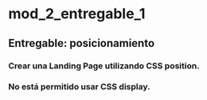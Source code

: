 # mod_2_entregable_1
 
 ## Entregable: posicionamiento
 ### Crear una Landing Page utilizando CSS position.
 ### No está permitido usar CSS display.
